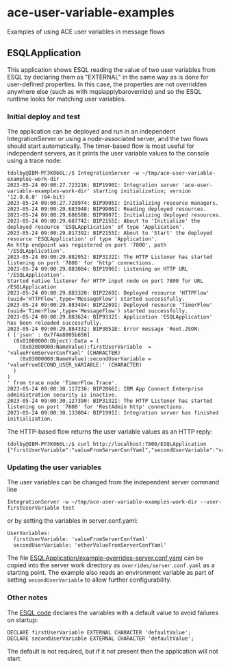 # ace-user-variable-examples
Examples of using ACE user variables in message flows

## ESQLApplication

This application shows ESQL reading the value of two user variables from ESQL by declaring them as
"EXTERNAL" in the same way as is done for user-defined properties. In this case, the properties are
not overridden anywhere else (such as with mqsiapplybaroverride) and so the ESQL runtime looks for
matching user variables.

### Initial deploy and test 

The application can be deployed and run in an independent IntegrationServer or using a node-associated 
server, and the two flows should start automatically. The timer-based flow is most useful for 
independent servers, as it prints the user variable values to the console using a trace node:

```
tdolby@IBM-PF3K066L:/$ IntegrationServer -w ~/tmp/ace-user-variable-examples-work-dir
2023-05-24 09:00:27.723216: BIP1990I: Integration server 'ace-user-variable-examples-work-dir' starting initialization; version '12.0.8.0' (64-bit)
2023-05-24 09:00:27.728974: BIP9905I: Initializing resource managers.
2023-05-24 09:00:29.683948: BIP9906I: Reading deployed resources.
2023-05-24 09:00:29.686588: BIP9907I: Initializing deployed resources.
2023-05-24 09:00:29.687742: BIP2155I: About to 'Initialize' the deployed resource 'ESQLApplication' of type 'Application'.
2023-05-24 09:00:29.817392: BIP2155I: About to 'Start' the deployed resource 'ESQLApplication' of type 'Application'.
An http endpoint was registered on port '7800', path '/ESQLApplication'.
2023-05-24 09:00:29.882952: BIP3132I: The HTTP Listener has started listening on port '7800' for 'http' connections.
2023-05-24 09:00:29.883084: BIP1996I: Listening on HTTP URL '/ESQLApplication'.
Started native listener for HTTP input node on port 7800 for URL /ESQLApplication
2023-05-24 09:00:29.883320: BIP2269I: Deployed resource 'HTTPFlow' (uuid='HTTPFlow',type='MessageFlow') started successfully.
2023-05-24 09:00:29.883494: BIP2269I: Deployed resource 'TimerFlow' (uuid='TimerFlow',type='MessageFlow') started successfully.
2023-05-24 09:00:29.883624: BIP9332I: Application 'ESQLApplication' has been reloaded successfully.
2023-05-24 09:00:29.884332: BIP3051E: Error message 'Root.JSON:
( ['json' : 0x7f4e8005b650]
  (0x01000000:Object):Data = (
    (0x03000000:NameValue):firstUserVariable  = 'valueFromServerConfYaml' (CHARACTER)
    (0x03000000:NameValue):secondUserVariable = 'valueFromSECOND_USER_VARIABLE:' (CHARACTER)
  )
)
' from trace node 'TimerFlow.Trace'.
2023-05-24 09:00:30.117236: BIP2866I: IBM App Connect Enterprise administration security is inactive.
2023-05-24 09:00:30.127390: BIP3132I: The HTTP Listener has started listening on port '7600' for 'RestAdmin http' connections.
2023-05-24 09:00:30.133004: BIP1991I: Integration server has finished initialization.
```

The HTTP-based flow returns the user variable values as an HTTP reply:
```
tdolby@IBM-PF3K066L:/$ curl http://localhost:7800/ESQLApplication
{"firstUserVariable":"valueFromServerConfYaml","secondUserVariable":"valueFromSECOND_USER_VARIABLE:"}
```

### Updating the user variables

The user variables can be changed from the independent server command line
```
IntegrationServer -w ~/tmp/ace-user-variable-examples-work-dir --user-firstUserVariable test 
```
or by setting the variables in server.conf.yaml:
```
UserVariables:
  firstUserVariable: 'valueFromServerConfYaml'
  secondUserVariable: 'otherValueFromServerConfYaml'
```
The file [ESQLApplication/example-overrides-server.conf.yaml](ESQLApplication/example-overrides-server.conf.yaml) can
be copied into the server work directory as `overrides/server.conf.yaml` as a starting point. The example also
reads an environment variable as part of setting `secondUserVariable` to allow further configurability.

### Other notes

The [ESQL code](ESQLApplication/Flow_Compute.esql) declares the variables with a default value to 
avoid failures on startup:
```
DECLARE firstUserVariable EXTERNAL CHARACTER 'defaultValue';
DECLARE secondUserVariable EXTERNAL CHARACTER 'defaultValue';
```
The default is not required, but if it not present then the application will not start.
